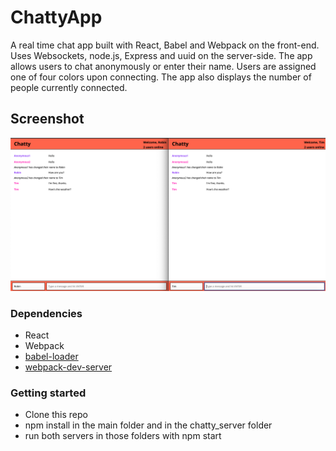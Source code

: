 ChattyApp
=====================
A real time chat app built with React, Babel and Webpack on the front-end. Uses Websockets, node.js, Express and uuid on the server-side. The app allows users to chat anonymously or enter their name. Users are assigned one of four colors upon connecting. The app also displays the number of people currently connected. 

## Screenshot

!["Screenshot of two users chatting"](docs/Twochatscreens2.png)

### Dependencies

* React
* Webpack
* [babel-loader](https://github.com/babel/babel-loader)
* [webpack-dev-server](https://github.com/webpack/webpack-dev-server)

### Getting started

* Clone this repo
* npm install in the main folder and in the chatty_server folder
* run both servers in those folders with npm start

